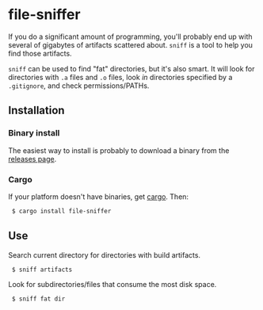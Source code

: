 # file-sniffer

If you do a significant amount of programming, you'll probably end up with
several of gigabytes of artifacts scattered about. `sniff` is a tool to help you find those artifacts.

`sniff` can be used to find "fat" directories, but it's also smart. It will look
for directories with `.a` files and `.o` files, look *in* directories
  specified by a `.gitignore`, and check permissions/PATHs.

## Installation

### Binary install

The easiest way to install is probably to download a binary from the [releases
page](https://github.com/vmchale/file-sniffer/releases).

### Cargo

If your platform doesn't have binaries, get [cargo](https://rustup.rs/). Then:

```bash
 $ cargo install file-sniffer
```

## Use

Search current directory for directories with build artifacts.

```bash
 $ sniff artifacts
```

Look for subdirectories/files that consume the most disk space.

```bash
 $ sniff fat dir
```

